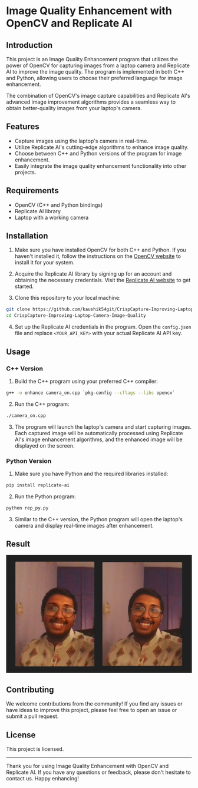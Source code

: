 # Image Quality Enhancement with OpenCV and Replicate AI

## Introduction

This project is an Image Quality Enhancement program that utilizes the power of OpenCV for capturing images from a laptop camera and Replicate AI to improve the image quality. The program is implemented in both C++ and Python, allowing users to choose their preferred language for image enhancement.

The combination of OpenCV's image capture capabilities and Replicate AI's advanced image improvement algorithms provides a seamless way to obtain better-quality images from your laptop's camera.

## Features

- Capture images using the laptop's camera in real-time.
- Utilize Replicate AI's cutting-edge algorithms to enhance image quality.
- Choose between C++ and Python versions of the program for image enhancement.
- Easily integrate the image quality enhancement functionality into other projects.

## Requirements

- OpenCV (C++ and Python bindings)
- Replicate AI library
- Laptop with a working camera

## Installation

1. Make sure you have installed OpenCV for both C++ and Python. If you haven't installed it, follow the instructions on the [OpenCV website](https://opencv.org/) to install it for your system.

2. Acquire the Replicate AI library by signing up for an account and obtaining the necessary credentials. Visit the [Replicate AI website](https://www.replicate.ai/) to get started.

3. Clone this repository to your local machine:

```bash
git clone https://github.com/kaushik54git/CrispCapture-Improving-Laptop-Camera-Image-Quality.git
cd CrispCapture-Improving-Laptop-Camera-Image-Quality
```

4. Set up the Replicate AI credentials in the program. Open the `config.json` file and replace `<YOUR_API_KEY>` with your actual Replicate AI API key.

## Usage

### C++ Version

1. Build the C++ program using your preferred C++ compiler:

```bash
g++ -o enhance camera_on.cpp `pkg-config --cflags --libs opencv`
```

2. Run the C++ program:

```bash
./camera_on.cpp
```

3. The program will launch the laptop's camera and start capturing images. Each captured image will be automatically processed using Replicate AI's image enhancement algorithms, and the enhanced image will be displayed on the screen.

### Python Version

1. Make sure you have Python and the required libraries installed:

```bash
pip install replicate-ai
```

2. Run the Python program:

```bash
python rep_py.py
```

3. Similar to the C++ version, the Python program will open the laptop's camera and display real-time images after enhancement.

## Result

![sample image ](https://github.com/kaushik54git/CrispCapture-Improving-Laptop-Camera-Image-Quality/blob/5458fef96b5c13d0164ec2c08db78ed643f5e076/sample.png)


## Contributing

We welcome contributions from the community! If you find any issues or have ideas to improve this project, please feel free to open an issue or submit a pull request.

## License

This project is licensed.

---

Thank you for using Image Quality Enhancement with OpenCV and Replicate AI. If you have any questions or feedback, please don't hesitate to contact us. Happy enhancing!
